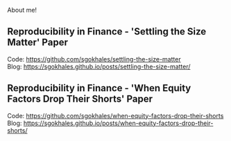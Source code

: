 About me!

## Reproducibility in Finance - 'Settling the Size Matter' Paper  

Code: https://github.com/sgokhales/settling-the-size-matter  
Blog: https://sgokhales.github.io/posts/settling-the-size-matter/  

## Reproducibility in Finance - 'When Equity Factors Drop Their Shorts' Paper   

Code: https://github.com/sgokhales/when-equity-factors-drop-their-shorts 
Blog: https://sgokhales.github.io/posts/when-equity-factors-drop-their-shorts/  

